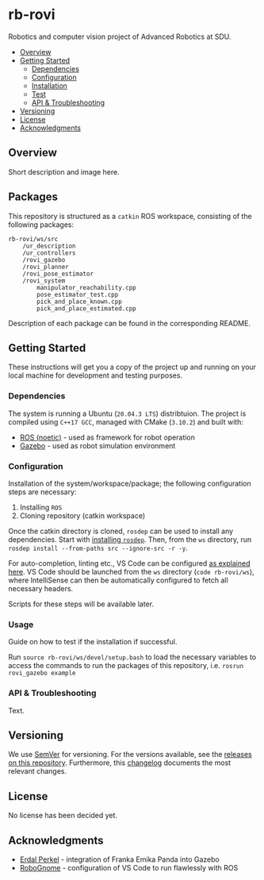 # rb-rovi
Robotics and computer vision project of Advanced Robotics at SDU.

* [Overview](#overview)
* [Getting Started](#getting-started)
	+ [Dependencies](#dependencies)
	+ [Configuration](#configuration)
	+ [Installation](#installation)
	+ [Test](#test)
	+ [API & Troubleshooting](#api--troubleshooting)
* [Versioning](#versioning)
* [License](#license)
* [Acknowledgments](#acknowledgments)

## Overview

Short description and image here.

## Packages

This repository is structured as a `catkin` ROS workspace, consisting of the following packages:

```
rb-rovi/ws/src
    /ur_description
    /ur_controllers
    /rovi_gazebo
    /rovi_planner
    /rovi_pose_estimator
    /rovi_system
        manipulator_reachability.cpp
        pose_estimator_test.cpp
        pick_and_place_known.cpp
        pick_and_place_estimated.cpp
```

Description of each package can be found in the corresponding README.

## Getting Started

These instructions will get you a copy of the project up and running on your local machine for development and testing purposes.

### Dependencies

The system is running a Ubuntu (`20.04.3 LTS`) distribtuion. The project is compiled using `C++17 GCC`, managed with CMake (`3.10.2`) and built with:

* [ROS (noetic)][ros] - used as framework for robot operation
* [Gazebo][gazebo] - used as robot simulation environment

### Configuration

Installation of the system/workspace/package; the following configuration steps are necessary:

1. Installing `ROS`
2. Cloning repository (catkin workspace)

Once the catkin directory is cloned, `rosdep` can be used to install any dependencies. Start with [installing `rosdep`][rosdep]. Then, from the `ws` directory, run `rosdep install --from-paths src --ignore-src -r -y`.

For auto-completion, linting etc., VS Code can be configured [as explained here][ros-vs-code]. VS Code should be launched from the `ws` directory (`code rb-rovi/ws`), where IntelliSense can then be automatically configured to fetch all necessary headers.

Scripts for these steps will be available later.

### Usage

Guide on how to test if the installation if successful.

Run `source rb-rovi/ws/devel/setup.bash` to load the necessary variables to access the commands to run the packages of this repository, i.e. `rosrun rovi_gazebo example`

### API & Troubleshooting

Text.

## Versioning

We use [SemVer][semver] for versioning. For the versions available, see the [releases on this repository][releases]. Furthermore, this [changelog] documents the most relevant changes.

## License

No license has been decided yet.

## Acknowledgments

- [Erdal Perkel][erdal-git] - integration of Franka Emika Panda into Gazebo
- [RoboGnome][erdal-git] - configuration of VS Code to run flawlessly with ROS


[semver]: http://semver.org/
[releases]: about:blank
[changelog]: CHANGELOG.md
[wiki]: about:blank

[ros]: http://wiki.ros.org/noetic/
[gazebo]: http://gazebosim.org/
[rosdep]: http://wiki.ros.org/rosdep#Installing_rosdep
[ros-vs-code]: https://github.com/RoboGnome/VS_Code_ROS

[erdal-git]: https://github.com/erdalpekel
[robognome-git]: https://github.com/RoboGnome

